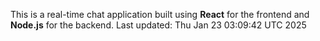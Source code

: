 This is a real-time chat application built using **React** for the frontend and **Node.js** for the backend.
Last updated: Thu Jan 23 03:09:42 UTC 2025
